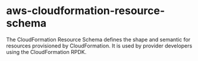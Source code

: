 # aws-cloudformation-resource-schema
The CloudFormation Resource Schema defines the shape and semantic for resources provisioned by CloudFormation. It is used by provider developers using the CloudFormation RPDK.
